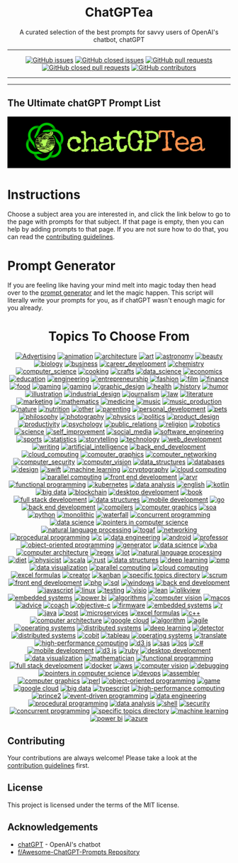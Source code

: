 <div align = 'center'>
<h1>
ChatGPTea
</h1>
A curated selection of the best prompts for savvy users of OpenAI's chatbot, chatGPT

---

[![GitHub issues](https://img.shields.io/github/issues/grahamwaters/chatGPTea-Ultimate-Prompt-List)](https://github.com/grahamwaters/chatGPTea-Ultimate-Prompt-List/issues)
[![GitHub closed issues](https://img.shields.io/github/issues-closed/grahamwaters/chatGPTea-Ultimate-Prompt-List)](https://github.com/grahamwaters/chatGPTea-Ultimate-Prompt-List/issues?q=is%3Aissue+is%3Aclosed)
[![GitHub pull requests](https://img.shields.io/github/issues-pr/grahamwaters/chatGPTea-Ultimate-Prompt-List)](https://github.com/grahamwaters/chatGPTea-Ultimate-Prompt-List/pulls)
[![GitHub closed pull requests](https://img.shields.io/github/issues-pr-closed/grahamwaters/chatGPTea-Ultimate-Prompt-List)](https://github.com/grahamwaters/chatGPTea-Ultimate-Prompt-List/pulls?q=is%3Apr+is%3Aclosed)
[![GitHub contributors](https://img.shields.io/github/contributors/grahamwaters/chatGPTea-Ultimate-Prompt-List)](https://github.com/grahamwaters/chatGPTea-Ultimate-Prompt-List/graphs/contributors)

---

</div>

---

## The Ultimate chatGPT Prompt List

![main banner](./images/main.png)




# Instructions

Choose a subject area you are interested in, and click the link below to go to the page with prompts for that subject. If that page is empty, then you can help by adding prompts to that page. If you are not sure how to do that, you can read the [contributing guidelines](./CONTRIBUTING.md).

# Prompt Generator
If you are feeling like having your mind melt into magic today then head over to the [prompt generator](./prompt_generator.py) and let the magic happen. This script will literally write your prompts for you, as if chatGPT wasn't enough magic for you already.

<div align='center'>

<h1>Topics To Choose From</h1>
<!-- brightgreengreenyellowgreenyelloworangeredbluelightgrey
successimportantcriticalinformationalinactive
bluevioletff69b49cf -->



[![Advertising](https://img.shields.io/badge/-Advertising-green)](./industries/advertising.md)
[![animation](https://img.shields.io/badge/-animation-black)](./industries/animation.md)
[![architecture](https://img.shields.io/badge/-architecture-blue)](./industries/animation.md)
[![art](https://img.shields.io/badge/-art-green)](./industries/art.md)
[![astronomy](https://img.shields.io/badge/-astronomy-brown)](./industries/astronomy.md)
[![beauty](https://img.shields.io/badge/-beauty-blue)](./industries/beauty.md)
[![biology](https://img.shields.io/badge/-biology-green)](./industries/biology.md)
[![business](https://img.shields.io/badge/-business-yellow)](./industries/business.md)
[![career_development](https://img.shields.io/badge/-career_development-blue)](./industries/career_development.md)
[![chemistry](https://img.shields.io/badge/-chemistry-violet)](./industries/chemistry.md)
[![computer_science](https://img.shields.io/badge/-computer_science-yellow)](./industries/computer_science.md)
[![cooking](https://img.shields.io/badge/-cooking-blue)](./industries/cooking.md)
[![crafts](https://img.shields.io/badge/-crafts-green)](./industries/crafts.md)
[![data_science](https://img.shields.io/badge/-data_science-red)](./industries/data_science.md)
[![economics](https://img.shields.io/badge/-economics-orange)](./industries/economics.md)
[![education](https://img.shields.io/badge/-education-pink)](./industries/education.md)
[![engineering](https://img.shields.io/badge/-engineering-success)](./industries/engineering.md)
[![entrepreneurship](https://img.shields.io/badge/-entrepreneurship-information)](./industries/entrepreneurship.md)
[![fashion](https://img.shields.io/badge/-fashion-green)](./industries/fashion.md)
[![film](https://img.shields.io/badge/-film-yellow)](./industries/film.md)
[![finance](https://img.shields.io/badge/-finance-green)](./industries/finance.md)
[![food](https://img.shields.io/badge/-food-pink)](./industries/food.md)
[![gaming](https://img.shields.io/badge/-gaming-yellow)](./industries/gaming.md)
[![gaming](https://img.shields.io/badge/-gaming-blueviolet)](./industries/gaming.md)
[![graphic_design](https://img.shields.io/badge/-graphic_design-green)](./industries/graphic_design.md)
[![health](https://img.shields.io/badge/-health-yellow)](./industries/health.md)
[![history](https://img.shields.io/badge/-history-blue)](./industries/history.md)
[![humor](https://img.shields.io/badge/-humor-green)](./industries/humor.md)
[![illustration](https://img.shields.io/badge/-illustration-brown)](./industries/illustration.md)
[![industrial_design](https://img.shields.io/badge/-industrial_design-blue)](./industries/industrial_design.md)
[![journalism](https://img.shields.io/badge/-journalism-green)](./industries/journalism.md)
[![law](https://img.shields.io/badge/-law-yellow)](./industries/law.md)
[![literature](https://img.shields.io/badge/-literature-lightblue)](./industries/literature.md)
[![marketing](https://img.shields.io/badge/-marketing-green)](./industries/marketing.md)
[![mathematics](https://img.shields.io/badge/-mathematics-red)](./industries/mathematics.md)
[![medicine](https://img.shields.io/badge/-medicine-blue)](./industries/medicine.md)
[![music](https://img.shields.io/badge/-music-green)](./industries/music.md)
[![music_production](https://img.shields.io/badge/-music_production-yellow)](./industries/music_production.md)
[![nature](https://img.shields.io/badge/-nature-lightgreen)](./industries/nature.md)
[![nutrition](https://img.shields.io/badge/-nutrition-blue)](./industries/nutrition.md)
[![other](https://img.shields.io/badge/-other-blueviolet)](./industries/other.md)
[![parenting](https://img.shields.io/badge/-parenting-red)](./industries/parenting.md)
[![personal_development](https://img.shields.io/badge/-personal_development-blue)](./industries/personal_development.md)
[![pets](https://img.shields.io/badge/-pets-green)](./industries/pets.md)
[![philosophy](https://img.shields.io/badge/-philosophy-yellow)](./industries/philosophy.md)
[![photography](https://img.shields.io/badge/-photography-black)](./industries/photography.md)
[![physics](https://img.shields.io/badge/-physics-green)](./industries/physics.md)
[![politics](https://img.shields.io/badge/-politics-yellow)](./industries/politics.md)
[![product_design](https://img.shields.io/badge/-product_design-blue)](./industries/product_design.md)
[![productivity](https://img.shields.io/badge/-productivity-green)](./industries/productivity.md)
[![psychology](https://img.shields.io/badge/-psychology-yellow)](./industries/psychology.md)
[![public_relations](https://img.shields.io/badge/-public_relations-blue)](./industries/public_relations.md)
[![religion](https://img.shields.io/badge/-religion-critical)](./industries/religion.md)
[![robotics](https://img.shields.io/badge/-robotics-yellow)](./industries/robotics.md)
[![science](https://img.shields.io/badge/-science-blue)](./industries/science.md)
[![self_improvement](https://img.shields.io/badge/-self_improvement-blue)](./industries/self_improvement.md)
[![social_media](https://img.shields.io/badge/-social_media-yellow)](./industries/social_media.md)
[![software_engineering](https://img.shields.io/badge/-software_engineering-blue)](./industries/software_engineering.md)
[![sports](https://img.shields.io/badge/-sports-green)](./industries/sports.md)
[![statistics](https://img.shields.io/badge/-statistics-yellow)](./industries/statistics.md)
[![storytelling](https://img.shields.io/badge/-storytelling-purple)](./industries/storytelling.md)
[![technology](https://img.shields.io/badge/-technology-green)](./industries/technology.md)
[![web_development](https://img.shields.io/badge/-web_development-yellow)](./industries/web_development.md)
[![writing](https://img.shields.io/badge/-writing-lightpink)](./industries/writing.md)
[![artificial_intelligence](https://img.shields.io/badge/-artificial_intelligence-blue)](./specific_topics/artificial_intelligence.md)
[![back_end_development](https://img.shields.io/badge/-back_end_development-green)](./specific_topics/back_end_development.md)
[![cloud_computing](https://img.shields.io/badge/-cloud_computing-yellow)](./specific_topics/cloud_computing.md)
[![computer_graphics](https://img.shields.io/badge/-computer_graphics-blue)](./specific_topics/computer_graphics.md)
[![computer_networking](https://img.shields.io/badge/-computer_networking-green)](./specific_topics/computer_networking.md)
[![computer_security](https://img.shields.io/badge/-computer_security-yellow)](./specific_topics/computer_security.md)
[![computer_vision](https://img.shields.io/badge/-computer_vision-blue)](./specific_topics/computer_vision.md)
[![data_structures](https://img.shields.io/badge/-data_structures-green)](./specific_topics/data_structures.md)
[![databases](https://img.shields.io/badge/-databases-purple)](./specific_topics/databases.md)
[![design](https://img.shields.io/badge/-design-blue)](./specific_topics/design.md)
[![swift](https://img.shields.io/badge/-swift-grey)](./specific_topics/swift.md)
[![machine learning](https://img.shields.io/badge/-machine%20learning-purple)](./specific_topics/machine_learning.md)
[![cryptography](https://img.shields.io/badge/-cryptography-purple)](./specific_topics/cryptography.md)
[![cloud computing](https://img.shields.io/badge/-cloud%20computing-red)](./specific_topics/cloud_computing.md)
[![parallel computing](https://img.shields.io/badge/-parallel%20computing-blueviolet)](./specific_topics/parallel_computing.md)
[![front end development](https://img.shields.io/badge/-front%20end%20development-yellow)](./specific_topics/front_end_development.md)
[![arvr](https://img.shields.io/badge/-arvr-purple)](./specific_topics/arvr.md)
[![functional programming](https://img.shields.io/badge/-functional%20programming-yellow)](./specific_topics/functional_programming.md)
[![kubernetes](https://img.shields.io/badge/-kubernetes-grey)](./specific_topics/kubernetes.md)
[![data analysis](https://img.shields.io/badge/-data%20analysis-grey)](./specific_topics/data_analysis.md)
[![english](https://img.shields.io/badge/-english-blue)](./specific_topics/english.md)
[![kotlin](https://img.shields.io/badge/-kotlin-grey)](./specific_topics/kotlin.md)
[![big data](https://img.shields.io/badge/-big%20data-blue)](./specific_topics/big_data.md)
[![blockchain](https://img.shields.io/badge/-blockchain-blue)](./specific_topics/blockchain.md)
[![desktop development](https://img.shields.io/badge/-desktop%20development-red)](./specific_topics/desktop_development.md)
[![book](https://img.shields.io/badge/-book-blueviolet)](./specific_topics/book.md)
[![full stack development](https://img.shields.io/badge/-full%20stack%20development-pink)](./specific_topics/full_stack_development.md)
[![data structures](https://img.shields.io/badge/-data%20structures-blueviolet)](./specific_topics/data_structures.md)
[![mobile development](https://img.shields.io/badge/-mobile%20development-informational)](./specific_topics/mobile_development.md)
[![go](https://img.shields.io/badge/-go-pink)](./specific_topics/go.md)
[![back end development](https://img.shields.io/badge/-back%20end%20development-pink)](./specific_topics/back_end_development.md)
[![compilers](https://img.shields.io/badge/-compilers-pink)](./specific_topics/compilers.md)
[![computer graphics](https://img.shields.io/badge/-computer%20graphics-yellow)](./specific_topics/computer_graphics.md)
[![soa](https://img.shields.io/badge/-soa-informational)](./specific_topics/soa.md)
[![python](https://img.shields.io/badge/-python-orange)](./specific_topics/python.md)
[![monolithic](https://img.shields.io/badge/-monolithic-yellow)](./specific_topics/monolithic.md)
[![waterfall](https://img.shields.io/badge/-waterfall-red)](./specific_topics/waterfall.md)
[![concurrent programming](https://img.shields.io/badge/-concurrent%20programming-pink)](./specific_topics/concurrent_programming.md)
[![data science](https://img.shields.io/badge/-data%20science-pink)](./specific_topics/data_science.md)
[![pointers in computer science](https://img.shields.io/badge/-pointers%20in%20computer%20science-blueviolet)](./specific_topics/pointers_in_computer_science.md)
[![natural language processing](https://img.shields.io/badge/-natural%20language%20processing-lightblue)](./specific_topics/natural_language_processing.md)
[![togaf](https://img.shields.io/badge/-togaf-green)](./specific_topics/togaf.md)
[![networking](https://img.shields.io/badge/-networking-yellow)](./specific_topics/networking.md)
[![procedural programming](https://img.shields.io/badge/-procedural%20programming-red)](./specific_topics/procedural_programming.md)
[![c](https://img.shields.io/badge/-c-orange)](./specific_topics/c.md)
[![data engineering](https://img.shields.io/badge/-data%20engineering-green)](./specific_topics/data_engineering.md)
[![android](https://img.shields.io/badge/-android-blue)](./specific_topics/android.md)
[![professor](https://img.shields.io/badge/-professor-green)](./specific_topics/professor.md)
[![object-oriented programming](https://img.shields.io/badge/-object%20oriented%20programming-blue)](./specific_topics/object-oriented_programming.md)
[![generator](https://img.shields.io/badge/-generator-blueviolet)](./specific_topics/generator.md)
[![data science](https://img.shields.io/badge/-data%20science-grey)](./specific_topics/data_science.md)
[![vba](https://img.shields.io/badge/-vba-grey)](./specific_topics/vba.md)
[![computer architecture](https://img.shields.io/badge/-computer%20architecture-blue)](./specific_topics/computer_architecture.md)
[![regex](https://img.shields.io/badge/-regex-informational)](./specific_topics/regex.md)
[![iot](https://img.shields.io/badge/-iot-red)](./specific_topics/iot.md)
[![natural language processing](https://img.shields.io/badge/-natural%20language%20processing-red)](./specific_topics/natural_language_processing.md)
[![diet](https://img.shields.io/badge/-diet-orange)](./specific_topics/diet.md)
[![physicist](https://img.shields.io/badge/-physicist-yellow)](./specific_topics/physicist.md)
[![scala](https://img.shields.io/badge/-scala-orange)](./specific_topics/scala.md)
[![rust](https://img.shields.io/badge/-rust-yellow)](./specific_topics/rust.md)
[![data structures](https://img.shields.io/badge/-data%20structures-yellow)](./specific_topics/data_structures.md)
[![deep learning](https://img.shields.io/badge/-deep%20learning-orange)](./specific_topics/deep_learning.md)
[![pmp](https://img.shields.io/badge/-pmp-blueviolet)](./specific_topics/pmp.md)
[![data visualization](https://img.shields.io/badge/-data%20visualization-pink)](./specific_topics/data_visualization.md)
[![parallel computing](https://img.shields.io/badge/-parallel%20computing-blueviolet)](./specific_topics/parallel_computing.md)
[![cloud computing](https://img.shields.io/badge/-cloud%20computing-grey)](./specific_topics/cloud_computing.md)
[![excel formulas](https://img.shields.io/badge/-excel%20formulas-blueviolet)](./specific_topics/excel_formulas.md)
[![creator](https://img.shields.io/badge/-creator-purple)](./specific_topics/creator.md)
[![kanban](https://img.shields.io/badge/-kanban-purple)](./specific_topics/kanban.md)
[![specific topics directory](https://img.shields.io/badge/-specific%20topics%20directory-blue)](./specific_topics/specific_topics_directory.md)
[![scrum](https://img.shields.io/badge/-scrum-blueviolet)](./specific_topics/scrum.md)
[![front end development](https://img.shields.io/badge/-front%20end%20development-orange)](./specific_topics/front_end_development.md)
[![php](https://img.shields.io/badge/-php-informational)](./specific_topics/php.md)
[![sql](https://img.shields.io/badge/-sql-orange)](./specific_topics/sql.md)
[![windows](https://img.shields.io/badge/-windows-blue)](./specific_topics/windows.md)
[![back end development](https://img.shields.io/badge/-back%20end%20development-informational)](./specific_topics/back_end_development.md)
[![javascript](https://img.shields.io/badge/-javascript-pink)](./specific_topics/javascript.md)
[![linux](https://img.shields.io/badge/-linux-blueviolet)](./specific_topics/linux.md)
[![testing](https://img.shields.io/badge/-testing-blue)](./specific_topics/testing.md)
[![visio](https://img.shields.io/badge/-visio-orange)](./specific_topics/visio.md)
[![lean](https://img.shields.io/badge/-lean-informational)](./specific_topics/lean.md)
[![qlikview](https://img.shields.io/badge/-qlikview-grey)](./specific_topics/qlikview.md)
[![embedded systems](https://img.shields.io/badge/-embedded%20systems-orange)](./specific_topics/embedded_systems.md)
[![power bi](https://img.shields.io/badge/-power%20bi-yellow)](./specific_topics/power_bi.md)
[![algorithms](https://img.shields.io/badge/-algorithms-pink)](./specific_topics/algorithms.md)
[![computer vision](https://img.shields.io/badge/-computer%20vision-pink)](./specific_topics/computer_vision.md)
[![macos](https://img.shields.io/badge/-macos-blue)](./specific_topics/macos.md)
[![advice](https://img.shields.io/badge/-advice-orange)](./specific_topics/advice.md)
[![coach](https://img.shields.io/badge/-coach-blue)](./specific_topics/coach.md)
[![objective-c](https://img.shields.io/badge/-objective%20c%20-black)](./specific_topics/objective-c.md)
[![firmware](https://img.shields.io/badge/-firmware-orange)](./specific_topics/firmware.md)
[![embedded systems](https://img.shields.io/badge/-embedded%20systems-green)](./specific_topics/embedded_systems.md)
[![r](https://img.shields.io/badge/-r-orange)](./specific_topics/r.md)
[![java](https://img.shields.io/badge/-java-grey)](./specific_topics/java.md)
[![post](https://img.shields.io/badge/-post-orange)](./specific_topics/post.md)
[![microservices](https://img.shields.io/badge/-microservices-yellow)](./specific_topics/microservices.md)
[![excel formulas](https://img.shields.io/badge/-excel%20formulas-blue)](./specific_topics/excel_formulas.md)
[![c++](https://img.shields.io/badge/-c++-blueviolet)](./specific_topics/c++.md)
[![computer architecture](https://img.shields.io/badge/-computer%20architecture-yellow)](./specific_topics/computer_architecture.md)
[![google cloud](https://img.shields.io/badge/-google%20cloud-blueviolet)](./specific_topics/google_cloud.md)
[![algorithm](https://img.shields.io/badge/-algorithm-blue)](./specific_topics/algorithm.md)
[![agile](https://img.shields.io/badge/-agile-purple)](./specific_topics/agile.md)
[![operating systems](https://img.shields.io/badge/-operating%20systems-blueviolet)](./specific_topics/operating_systems.md)
[![distributed systems](https://img.shields.io/badge/-distributed%20systems-blueviolet)](./specific_topics/distributed_systems.md)
[![deep learning](https://img.shields.io/badge/-deep%20learning-purple)](./specific_topics/deep_learning.md)
[![detector](https://img.shields.io/badge/-detector-purple)](./specific_topics/detector.md)
[![distributed systems](https://img.shields.io/badge/-distributed%20systems-green)](./specific_topics/distributed_systems.md)
[![cobit](https://img.shields.io/badge/-cobit-green)](./specific_topics/cobit.md)
[![tableau](https://img.shields.io/badge/-tableau-green)](./specific_topics/tableau.md)
[![operating systems](https://img.shields.io/badge/-operating%20systems-green)](./specific_topics/operating_systems.md)
[![translate](https://img.shields.io/badge/-translate-informational)](./specific_topics/translate.md)
[![high-performance computing](https://img.shields.io/badge/-high%20performance%20computing-lightgreen)](./specific_topics/high-performance_computing.md)
[![d3 js](https://img.shields.io/badge/-d3%20js-orange)](./specific_topics/d3_js.md)
[![sas](https://img.shields.io/badge/-sas-grey)](./specific_topics/sas.md)
[![ios](https://img.shields.io/badge/-ios-blueviolet)](./specific_topics/ios.md)
[![c#](https://img.shields.io/badge/-c#-orange)](./specific_topics/c#.md)
[![mobile development](https://img.shields.io/badge/-mobile%20development-green)](./specific_topics/mobile_development.md)
[![d3 js](https://img.shields.io/badge/-d3%20js-grey)](./specific_topics/d3_js.md)
[![ruby](https://img.shields.io/badge/-ruby-grey)](./specific_topics/ruby.md)
[![desktop development](https://img.shields.io/badge/-desktop%20development-orange)](./specific_topics/desktop_development.md)
[![data visualization](https://img.shields.io/badge/-data%20visualization-green)](./specific_topics/data_visualization.md)
[![mathematician](https://img.shields.io/badge/-mathematician-blueviolet)](./specific_topics/mathematician.md)
[![functional programming](https://img.shields.io/badge/-functional%20programming-pink)](./specific_topics/functional_programming.md)
[![full stack development](https://img.shields.io/badge/-full%20stack%20development-green)](./specific_topics/full_stack_development.md)
[![docker](https://img.shields.io/badge/-docker-grey)](./specific_topics/docker.md)
[![aws](https://img.shields.io/badge/-aws-green)](./specific_topics/aws.md)
[![computer vision](https://img.shields.io/badge/-computer%20vision-grey)](./specific_topics/computer_vision.md)
[![debugging](https://img.shields.io/badge/-debugging-green)](./specific_topics/debugging.md)
[![pointers in computer science](https://img.shields.io/badge/-pointers%20in%20computer%20science-blue)](./specific_topics/pointers_in_computer_science.md)
[![devops](https://img.shields.io/badge/-devops-purple)](./specific_topics/devops.md)
[![assembler](https://img.shields.io/badge/-assembler-purple)](./specific_topics/assembler.md)
[![computer graphics](https://img.shields.io/badge/-computer%20graphics-informational)](./specific_topics/computer_graphics.md)
[![perl](https://img.shields.io/badge/-perl-purple)](./specific_topics/perl.md)
[![object-oriented programming](https://img.shields.io/badge/-object%20oriented%20programming-lightgreen)](./specific_topics/object-oriented_programming.md)
[![game](https://img.shields.io/badge/-game-purple)](./specific_topics/game.md)
[![google cloud](https://img.shields.io/badge/-google%20cloud-informational)](./specific_topics/google_cloud.md)
[![big data](https://img.shields.io/badge/-big%20data-red)](./specific_topics/big_data.md)
[![typescript](https://img.shields.io/badge/-typescript-red)](./specific_topics/typescript.md)
[![high-performance computing](https://img.shields.io/badge/-high-performance%20computing-blueviolet)](./specific_topics/high-performance_computing.md)
[![prince2](https://img.shields.io/badge/-prince2-purple)](./specific_topics/prince2.md)
[![event-driven programming](https://img.shields.io/badge/-event%20driven%20programming-black)](./specific_topics/event-driven_programming.md)
[![data engineering](https://img.shields.io/badge/-data%20engineering-red)](./specific_topics/data_engineering.md)
[![procedural programming](https://img.shields.io/badge/-procedural%20programming-grey)](./specific_topics/procedural_programming.md)
[![data analysis](https://img.shields.io/badge/-data%20analysis-red)](./specific_topics/data_analysis.md)
[![shell](https://img.shields.io/badge/-shell-red)](./specific_topics/shell.md)
[![security](https://img.shields.io/badge/-security-yellow)](./specific_topics/security.md)
[![concurrent programming](https://img.shields.io/badge/-concurrent%20programming-red)](./specific_topics/concurrent_programming.md)
[![specific topics directory](https://img.shields.io/badge/-specific%20topics%20directory-blue)](./specific_topics/specific_topics_directory.md)
[![machine learning](https://img.shields.io/badge/-machine%20learning-blueviolet)](./specific_topics/machine_learning.md)
[![power bi](https://img.shields.io/badge/-power%20bi-red)](./specific_topics/power_bi.md)
[![azure](https://img.shields.io/badge/-azure-purple)](./specific_topics/azure.md)

</div>


## Contributing

Your contributions are always welcome! Please take a look at the [contribution guidelines](./CONTRIBUTING.md) first.

## License

<!-- add MIT license badge here -->

This project is licensed under the terms of the MIT license.


## Acknowledgements
- [chatGPT](openai.com) - OpenAI's chatbot
- [f/Awesome-ChatGPT-Prompts Repository](https://github.com/f/awesome-chatgpt-prompts)
